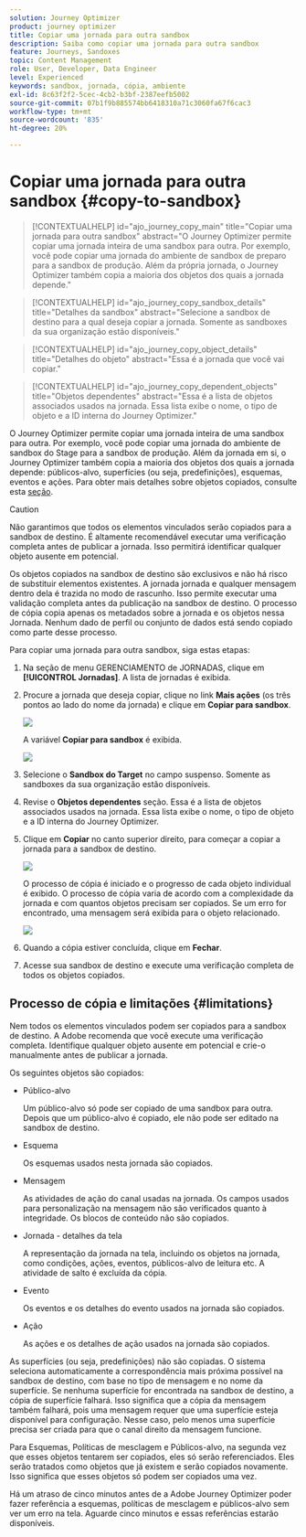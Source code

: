 ```yaml
---
solution: Journey Optimizer
product: journey optimizer
title: Copiar uma jornada para outra sandbox
description: Saiba como copiar uma jornada para outra sandbox
feature: Journeys, Sandoxes
topic: Content Management
role: User, Developer, Data Engineer
level: Experienced
keywords: sandbox, jornada, cópia, ambiente
exl-id: 8c63f2f2-5cec-4cb2-b3bf-2387eefb5002
source-git-commit: 07b1f9b885574bb6418310a71c3060fa67f6cac3
workflow-type: tm+mt
source-wordcount: '835'
ht-degree: 20%

---
```


# Copiar uma jornada para outra sandbox {#copy-to-sandbox}

>[!CONTEXTUALHELP]
>id="ajo_journey_copy_main"
>title="Copiar uma jornada para outra sandbox"
>abstract="O Journey Optimizer permite copiar uma jornada inteira de uma sandbox para outra. Por exemplo, você pode copiar uma jornada do ambiente de sandbox de preparo para a sandbox de produção. Além da própria jornada, o Journey Optimizer também copia a maioria dos objetos dos quais a jornada depende."

>[!CONTEXTUALHELP]
>id="ajo_journey_copy_sandbox_details"
>title="Detalhes da sandbox"
>abstract="Selecione a sandbox de destino para a qual deseja copiar a jornada. Somente as sandboxes da sua organização estão disponíveis."

>[!CONTEXTUALHELP]
>id="ajo_journey_copy_object_details"
>title="Detalhes do objeto"
>abstract="Essa é a jornada que você vai copiar."

>[!CONTEXTUALHELP]
>id="ajo_journey_copy_dependent_objects"
>title="Objetos dependentes"
>abstract="Essa é a lista de objetos associados usados na jornada. Essa lista exibe o nome, o tipo de objeto e a ID interna do Journey Optimizer."

O Journey Optimizer permite copiar uma jornada inteira de uma sandbox para outra. Por exemplo, você pode copiar uma jornada do ambiente de sandbox do Stage para a sandbox de produção. Além da jornada em si, o Journey Optimizer também copia a maioria dos objetos dos quais a jornada depende: públicos-alvo, superfícies (ou seja, predefinições), esquemas, eventos e ações. Para obter mais detalhes sobre objetos copiados, consulte esta [seção](#limitations).

>[!CAUTION]
>
>Não garantimos que todos os elementos vinculados serão copiados para a sandbox de destino. É altamente recomendável executar uma verificação completa antes de publicar a jornada. Isso permitirá identificar qualquer objeto ausente em potencial.

Os objetos copiados na sandbox de destino são exclusivos e não há risco de substituir elementos existentes. A jornada jornada e qualquer mensagem dentro dela é trazida no modo de rascunho. Isso permite executar uma validação completa antes da publicação na sandbox de destino. O processo de cópia copia apenas os metadados sobre a jornada e os objetos nessa Jornada. Nenhum dado de perfil ou conjunto de dados está sendo copiado como parte desse processo.

Para copiar uma jornada para outra sandbox, siga estas etapas:

1. Na seção de menu GERENCIAMENTO de JORNADAS, clique em **[!UICONTROL Jornadas]**. A lista de jornadas é exibida.

2. Procure a jornada que deseja copiar, clique no link **Mais ações** (os três pontos ao lado do nome da jornada) e clique em **Copiar para sandbox**.

   ![](assets/copy-sandbox1.png)

   A variável **Copiar para sandbox** é exibida.

   ![](assets/copy-sandbox2.png)

3. Selecione o **Sandbox do Target** no campo suspenso. Somente as sandboxes da sua organização estão disponíveis.

4. Revise o **Objetos dependentes** seção. Essa é a lista de objetos associados usados na jornada. Essa lista exibe o nome, o tipo de objeto e a ID interna do Journey Optimizer.

5. Clique em **Copiar** no canto superior direito, para começar a copiar a jornada para a sandbox de destino.

   ![](assets/copy-sandbox3.png)

   O processo de cópia é iniciado e o progresso de cada objeto individual é exibido. O processo de cópia varia de acordo com a complexidade da jornada e com quantos objetos precisam ser copiados. Se um erro for encontrado, uma mensagem será exibida para o objeto relacionado.

   ![](assets/copy-sandbox4.png)

6. Quando a cópia estiver concluída, clique em **Fechar**.

7. Acesse sua sandbox de destino e execute uma verificação completa de todos os objetos copiados.

## Processo de cópia e limitações {#limitations}

Nem todos os elementos vinculados podem ser copiados para a sandbox de destino. A Adobe recomenda que você execute uma verificação completa. Identifique qualquer objeto ausente em potencial e crie-o manualmente antes de publicar a jornada.

Os seguintes objetos são copiados:

* Público-alvo

  Um público-alvo só pode ser copiado de uma sandbox para outra. Depois que um público-alvo é copiado, ele não pode ser editado na sandbox de destino.

* Esquema

  Os esquemas usados nesta jornada são copiados.

* Mensagem

  As atividades de ação do canal usadas na jornada. Os campos usados para personalização na mensagem não são verificados quanto à integridade. Os blocos de conteúdo não são copiados.

* Jornada - detalhes da tela

  A representação da jornada na tela, incluindo os objetos na jornada, como condições, ações, eventos, públicos-alvo de leitura etc. A atividade de salto é excluída da cópia.

* Evento

  Os eventos e os detalhes do evento usados na jornada são copiados.

* Ação

  As ações e os detalhes de ação usados na jornada são copiados.

As superfícies (ou seja, predefinições) não são copiadas. O sistema seleciona automaticamente a correspondência mais próxima possível na sandbox de destino, com base no tipo de mensagem e no nome da superfície. Se nenhuma superfície for encontrada na sandbox de destino, a cópia de superfície falhará. Isso significa que a cópia da mensagem também falhará, pois uma mensagem requer que uma superfície esteja disponível para configuração. Nesse caso, pelo menos uma superfície precisa ser criada para que o canal direito da mensagem funcione.

Para Esquemas, Políticas de mesclagem e Públicos-alvo, na segunda vez que esses objetos tentarem ser copiados, eles só serão referenciados. Eles serão tratados como objetos que já existem e serão copiados novamente. Isso significa que esses objetos só podem ser copiados uma vez.

Há um atraso de cinco minutos antes de a Adobe Journey Optimizer poder fazer referência a esquemas, políticas de mesclagem e públicos-alvo sem ver um erro na tela. Aguarde cinco minutos e essas referências estarão disponíveis.
